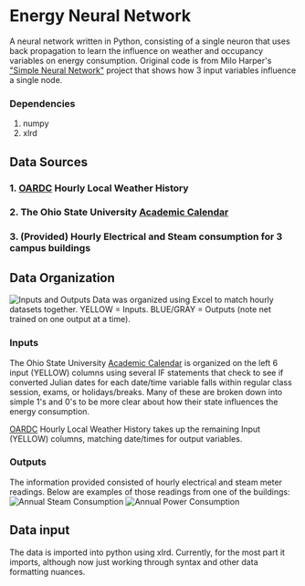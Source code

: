 # Energy Neural Network
A neural network written in Python, consisting of a single neuron that uses back propagation to learn the influence on weather and occupancy variables on energy consumption. Original code is from Milo Harper's ["Simple Neural Network"](https://github.com/miloharper/simple-neural-network) project that shows how 3 input variables influence a single node.

### Dependencies
1. numpy
2. xlrd

## Data Sources
### 1. [OARDC](http://www.oardc.ohio-state.edu/weather1/stationinfo.asp?id=14) Hourly Local Weather History
### 2. The Ohio State University [Academic Calendar](https://registrar.osu.edu/staff/bigcal.asp)
### 3. (Provided) Hourly Electrical and Steam consumption for 3 campus buildings

## Data Organization
![Inputs and Outputs](https://github.com/OhioAdam/Energy-Neural-Net/blob/master/img/IO.png)
Data was organized using Excel to match hourly datasets together. YELLOW = Inputs. BLUE/GRAY = Outputs (note net trained on one output at a time). 

### Inputs
The Ohio State University [Academic Calendar](https://registrar.osu.edu/staff/bigcal.asp) is organized on the left 6 input (YELLOW) columns using several IF statements that check to see if converted Julian dates for each date/time variable falls within regular class session, exams, or holidays/breaks. Many of these are broken down into simple 1's and 0's to be more clear about how their state influences the energy consumption.

[OARDC](http://www.oardc.ohio-state.edu/weather1/stationinfo.asp?id=14) Hourly Local Weather History takes up the remaining Input (YELLOW) columns, matching date/times for output variables.

### Outputs
The information provided consisted of hourly electrical and steam meter readings. Below are examples of those readings from one of the buildings:
![Annual Steam Consumption](https://github.com/OhioAdam/Energy-Neural-Net/blob/master/img/Steam%20Consumption.png)
![Annual Power Consumption](https://github.com/OhioAdam/Energy-Neural-Net/blob/master/img/Power%20Consumption.png)

## Data input
The data is imported into python using xlrd. Currently, for the most part it imports, although now just working through syntax and other data formatting nuances.